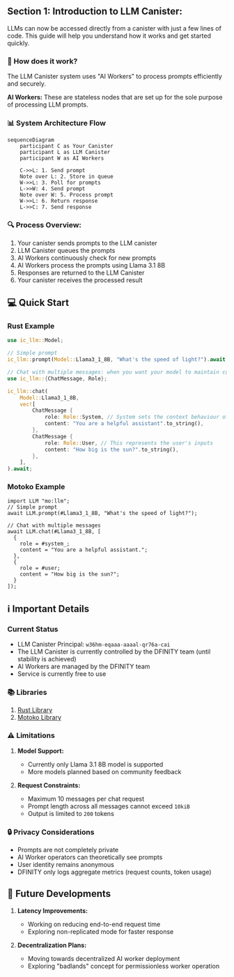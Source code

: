 ## Section 1: Introduction to LLM Canister: 

LLMs can now be accessed directly from a canister with just a few lines of code. This guide will help you understand how it works and get started quickly.

### 🔄 How does it work?

The LLM Canister system uses "AI Workers" to process prompts efficiently and securely.

**AI Workers:** These are stateless nodes that are set up for the sole purpose of processing LLM prompts.

### 📊 System Architecture Flow

```mermaid
sequenceDiagram
    participant C as Your Canister
    participant L as LLM Canister
    participant W as AI Workers
    
    C->>L: 1. Send prompt
    Note over L: 2. Store in queue
    W->>L: 3. Poll for prompts
    L->>W: 4. Send prompt
    Note over W: 5. Process prompt
    W->>L: 6. Return response
    L->>C: 7. Send response
```

### 🔍 Process Overview:
1. Your canister sends prompts to the LLM canister
2. LLM Canister queues the prompts
3. AI Workers continuously check for new prompts
4. AI Workers process the prompts using Llama 3.1 8B
5. Responses are returned to the LLM Canister
6. Your canister receives the processed result

## 💻 Quick Start

### Rust Example
```rust
use ic_llm::Model;

// Simple prompt
ic_llm::prompt(Model::Llama3_1_8B, "What's the speed of light?").await;

// Chat with multiple messages: when you want your model to maintain context accross multiple messages e.g chat message or when simulating a conversation
use ic_llm::{ChatMessage, Role};

ic_llm::chat(
    Model::Llama3_1_8B,
    vec![
        ChatMessage {
            role: Role::System, // System sets the context behaviour of the model
            content: "You are a helpful assistant".to_string(),
        },
        ChatMessage {
            role: Role::User, // This represents the user's inputs
            content: "How big is the sun?".to_string(),
        },
    ],
).await;
```

### Motoko Example
```motoko
import LLM "mo:llm";
// Simple prompt
await LLM.prompt(#Llama3_1_8B, "What's the speed of light?");

// Chat with multiple messages
await LLM.chat(#Llama3_1_8B, [
  {
    role = #system_;
    content = "You are a helpful assistant.";
  },
  {
    role = #user;
    content = "How big is the sun?";
  }
]);
```

## ℹ️ Important Details

### Current Status
- LLM Canister Principal: `w36hm-eqaaa-aaaal-qr76a-cai`
- The LLM Canister is currently controlled by the DFINITY team (until stability is achieved)
- AI Workers are managed by the DFINITY team
- Service is currently free to use

### 📚 Libraries
1. [Rust Library](https://docs.rs/ic-llm/latest/ic_llm/)
2. [Motoko Library](https://mops.one/llm)

### ⚠️ Limitations
1. **Model Support:**
   - Currently only Llama 3.1 8B model is supported
   - More models planned based on community feedback

2. **Request Constraints:**
   - Maximum 10 messages per chat request
   - Prompt length across all messages cannot exceed `10kiB`
   - Output is limited to `200` tokens

### 🔒 Privacy Considerations
- Prompts are not completely private
- AI Worker operators can theoretically see prompts
- User identity remains anonymous
- DFINITY only logs aggregate metrics (request counts, token usage)

## 🔮 Future Developments
1. **Latency Improvements:**
   - Working on reducing end-to-end request time
   - Exploring non-replicated mode for faster response

2. **Decentralization Plans:**
   - Moving towards decentralized AI worker deployment
   - Exploring "badlands" concept for permissionless worker operation